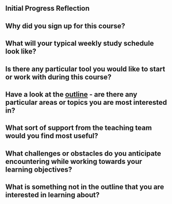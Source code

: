 ## Initial Progress Reflection



## Why did you sign up for this course?



## What will your typical weekly study schedule look like?



## Is there any particular tool you would like to start or work with during this course?



## Have a look at the [outline](../outline.md) - are there any particular areas or topics you are most interested in?


## What sort of support from the teaching team would you find most useful?

## What challenges or obstacles do you anticipate encountering while working towards your learning objectives?


## What is something not in the outline that you are interested in learning about?


